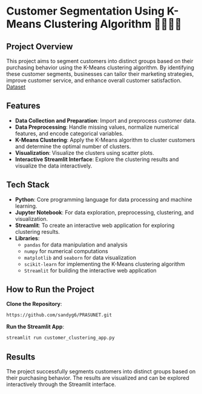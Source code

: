 # Customer Segmentation Using K-Means Clustering Algorithm 👩‍🦱🧑‍🦱

## Project Overview

This project aims to segment customers into distinct groups based on their purchasing behavior using the K-Means clustering algorithm. By identifying these customer segments, businesses can tailor their marketing strategies, improve customer service, and enhance overall customer satisfaction.
[Dataset](https://www.kaggle.com/datasets/vjchoudhary7/customer-segmentation-tutorial-in-python)

## Features

- **Data Collection and Preparation**: Import and preprocess customer data.
- **Data Preprocessing**: Handle missing values, normalize numerical features, and encode categorical variables.
- **K-Means Clustering**: Apply the K-Means algorithm to cluster customers and determine the optimal number of clusters.
- **Visualization**: Visualize the clusters using scatter plots.
- **Interactive Streamlit Interface**: Explore the clustering results and visualize the data interactively.

## Tech Stack

- **Python**: Core programming language for data processing and machine learning.
- **Jupyter Notebook**: For data exploration, preprocessing, clustering, and visualization.
- **Streamlit**: To create an interactive web application for exploring clustering results.
- **Libraries**: 
  - `pandas` for data manipulation and analysis
  - `numpy` for numerical computations
  - `matplotlib` and `seaborn` for data visualization
  - `scikit-learn` for implementing the K-Means clustering algorithm
  - `Streamlit` for building the interactive web application


## How to Run the Project

 **Clone the Repository**:
 
   ```bash
   https://github.com/sandyg6/PRASUNET.git
   ```

 **Run the Streamlit App**:
 
   ```bash
   streamlit run customer_clustering_app.py
   ```

## Results

The project successfully segments customers into distinct groups based on their purchasing behavior. The results are visualized and can be explored interactively through the Streamlit interface.

